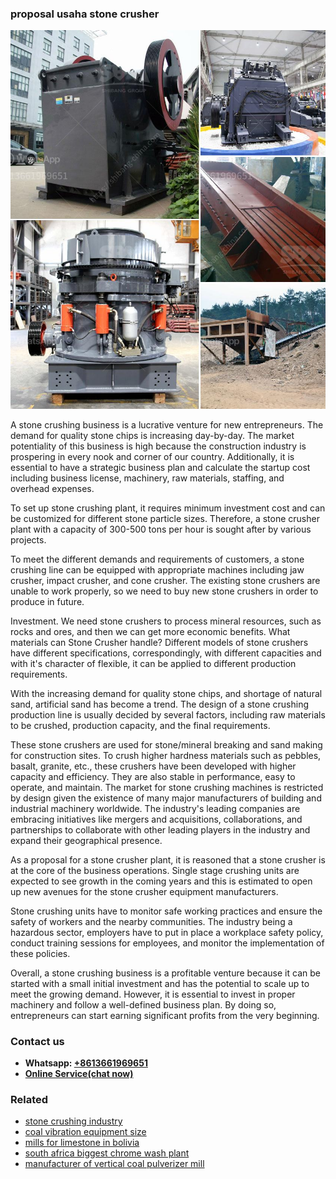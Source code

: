 <h3>proposal usaha stone crusher</h3><img src='1706773533.jpg' alt=''><p>A stone crushing business is a lucrative venture for new entrepreneurs. The demand for quality stone chips is increasing day-by-day. The market potentiality of this business is high because the construction industry is prospering in every nook and corner of our country. Additionally, it is essential to have a strategic business plan and calculate the startup cost including business license, machinery, raw materials, staffing, and overhead expenses.</p><p>To set up stone crushing plant, it requires minimum investment cost and can be customized for different stone particle sizes. Therefore, a stone crusher plant with a capacity of 300-500 tons per hour is sought after by various projects.</p><p>To meet the different demands and requirements of customers, a stone crushing line can be equipped with appropriate machines including jaw crusher, impact crusher, and cone crusher. The existing stone crushers are unable to work properly, so we need to buy new stone crushers in order to produce in future.</p><p>Investment. We need stone crushers to process mineral resources, such as rocks and ores, and then we can get more economic benefits. What materials can Stone Crusher handle? Different models of stone crushers have different specifications, correspondingly, with different capacities and with it's character of flexible, it can be applied to different production requirements.</p><p>With the increasing demand for quality stone chips, and shortage of natural sand, artificial sand has become a trend. The design of a stone crushing production line is usually decided by several factors, including raw materials to be crushed, production capacity, and the final requirements.</p><p>These stone crushers are used for stone/mineral breaking and sand making for construction sites. To crush higher hardness materials such as pebbles, basalt, granite, etc., these crushers have been developed with higher capacity and efficiency. They are also stable in performance, easy to operate, and maintain. The market for stone crushing machines is restricted by design given the existence of many major manufacturers of building and industrial machinery worldwide. The industry's leading companies are embracing initiatives like mergers and acquisitions, collaborations, and partnerships to collaborate with other leading players in the industry and expand their geographical presence.</p><p>As a proposal for a stone crusher plant, it is reasoned that a stone crusher is at the core of the business operations. Single stage crushing units are expected to see growth in the coming years and this is estimated to open up new avenues for the stone crusher equipment manufacturers.</p><p>Stone crushing units have to monitor safe working practices and ensure the safety of workers and the nearby communities. The industry being a hazardous sector, employers have to put in place a workplace safety policy, conduct training sessions for employees, and monitor the implementation of these policies.</p><p>Overall, a stone crushing business is a profitable venture because it can be started with a small initial investment and has the potential to scale up to meet the growing demand. However, it is essential to invest in proper machinery and follow a well-defined business plan. By doing so, entrepreneurs can start earning significant profits from the very beginning.</p><h3>Contact us</h3><ul><li><strong>Whatsapp:&nbsp;<a href="https://wa.me/8613661969651">+8613661969651</a></strong></li><li><a href="https://swt.shibang-china.com/?git&amp;zhl&amp;proposal usaha stone crusher"><strong>Online Service(chat now)</strong></a></li></ul><h3>Related</h3><ul><li><a href='stone crushing industry.md'>stone crushing industry</a></li><li><a href='coal vibration equipment size.md'>coal vibration equipment size</a></li><li><a href='mills for limestone in bolivia.md'>mills for limestone in bolivia</a></li><li><a href='south africa biggest chrome wash plant.md'>south africa biggest chrome wash plant</a></li><li><a href='manufacturer of vertical coal pulverizer mill.md'>manufacturer of vertical coal pulverizer mill</a></li></ul>
